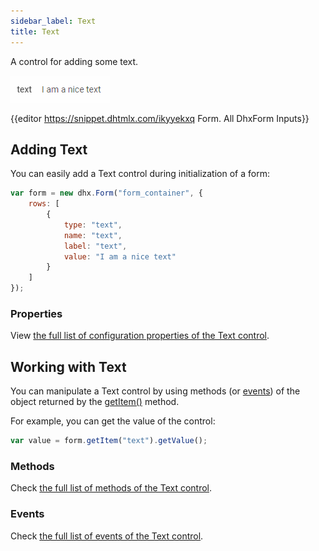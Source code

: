 ```yaml
---
sidebar_label: Text
title: Text
---          
```


A control for adding some text.

![Text](../assets/form/form_text.png)

{{editor    https://snippet.dhtmlx.com/ikyyekxq	Form. All DhxForm Inputs}}

## Adding Text

You can easily add a Text control during initialization of a form:

~~~js
var form = new dhx.Form("form_container", {
    rows: [
		{
			type: "text",
            name: "text",
            label: "text",						
			value: "I am a nice text"
		}
    ]
});
~~~

### Properties

View [the full list of configuration properties of the Text control](form/api/text/api_text_properties.md).

## Working with Text

You can manipulate a Text control by using methods (or [events](#eventhandling)) of the object returned by the [getItem()](form/api/form_getitem_method.md) method.

For example, you can get the value of the control:

~~~js
var value = form.getItem("text").getValue();
~~~

### Methods

Check [the full list of methods of the Text control](form/api/api_overview.md#methods-13).


### Events

Check [the full list of events of the Text control](form/api/api_overview.md#events-13).